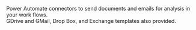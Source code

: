 Power Automate connectors to send documents and emails for analysis in your work flows.  
GDrive and GMail, Drop Box, and Exchange templates also provided.
